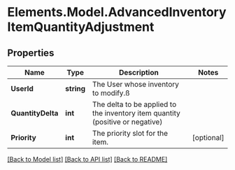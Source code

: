 # Elements.Model.AdvancedInventoryItemQuantityAdjustment

## Properties

Name | Type | Description | Notes
------------ | ------------- | ------------- | -------------
**UserId** | **string** | The User whose inventory to modify.ß | 
**QuantityDelta** | **int** | The delta to be applied to the inventory item quantity (positive or negative) | 
**Priority** | **int** | The priority slot for the item. | [optional] 

[[Back to Model list]](../README.md#documentation-for-models) [[Back to API list]](../README.md#documentation-for-api-endpoints) [[Back to README]](../README.md)

